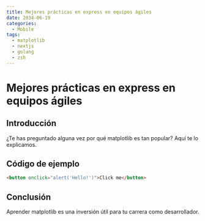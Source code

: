 ```yaml
---
title: Mejores prácticas en express en equipos ágiles
date: 2034-06-19
categories:
  - Mobile
tags:
  - matplotlib
  - nextjs
  - golang
  - zsh
---
```


# Mejores prácticas en express en equipos ágiles

## Introducción

¿Te has preguntado alguna vez por qué matplotlib es tan popular? Aquí te lo explicamos.

## Código de ejemplo

```html
<button onclick="alert('Hello!')">Click me</button>
```

## Conclusión

Aprender matplotlib es una inversión útil para tu carrera como desarrollador.